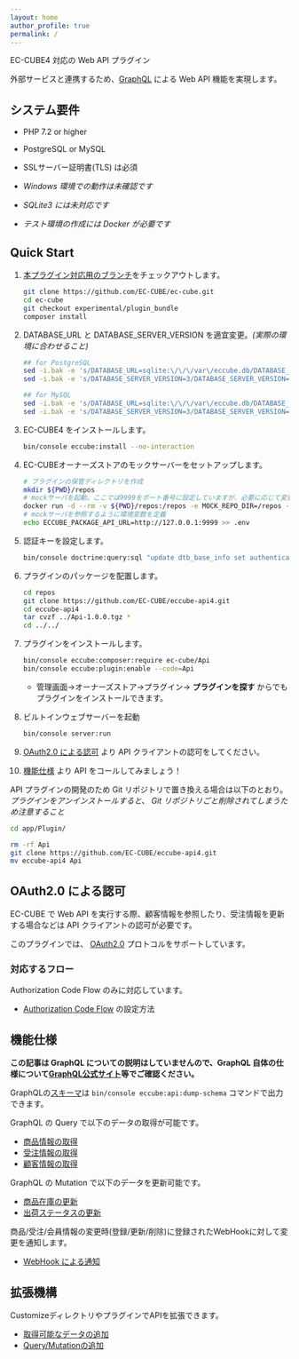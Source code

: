 ```yaml
---
layout: home
author_profile: true
permalink: /
---
```

EC-CUBE4 対応の Web API プラグイン

外部サービスと連携するため、[GraphQL](https://graphql.org) による Web API 機能を実現します。

## システム要件

- PHP 7.2 or higher
- PostgreSQL or MySQL
- SSLサーバー証明書(TLS) は必須

- *Windows 環境での動作は未確認です*
- *SQLite3 には未対応です*
- *テスト環境の作成には Docker が必要です*

## Quick Start

1. [本プラグイン対応用のブランチ](https://github.com/EC-CUBE/ec-cube/tree/experimental/plugin_bundle)をチェックアウトします。
    ```sh
    git clone https://github.com/EC-CUBE/ec-cube.git
    cd ec-cube
    git checkout experimental/plugin_bundle
    composer install
    ```

1. DATABASE_URL と DATABASE_SERVER_VERSION を適宜変更。*(実際の環境に合わせること)*
    ```sh
    ## for PostgreSQL
    sed -i.bak -e 's/DATABASE_URL=sqlite:\/\/\/var\/eccube.db/DATABASE_URL=postgres:\/\/postgres:password@127.0.0.1\/eccubedb/g' ./.env
    sed -i.bak -e 's/DATABASE_SERVER_VERSION=3/DATABASE_SERVER_VERSION=9/g' ./.env
    ```

    ```sh
    ## for MySQL
    sed -i.bak -e 's/DATABASE_URL=sqlite:\/\/\/var\/eccube.db/DATABASE_URL=mysql:\/\/root:password@127.0.0.1\/eccubedb/g' ./.env
    sed -i.bak -e 's/DATABASE_SERVER_VERSION=3/DATABASE_SERVER_VERSION=5.7/g' ./.env
    ```

1. EC-CUBE4 をインストールします。
    ```sh
    bin/console eccube:install --no-interaction
    ```

1. EC-CUBEオーナーズストアのモックサーバーをセットアップします。
    ``` sh
    # プラグインの保管ディレクトリを作成
    mkdir ${PWD}/repos
    # mockサーバを起動。ここでは9999をポート番号に設定していますが、必要に応じて変更してください
    docker run -d --rm -v ${PWD}/repos:/repos -e MOCK_REPO_DIR=/repos -p 9999:8080 eccube/mock-package-api
    # mockサーバを参照するように環境変数を定義
    echo ECCUBE_PACKAGE_API_URL=http://127.0.0.1:9999 >> .env
    ```

1. 認証キーを設定します。
    ```sh
    bin/console doctrine:query:sql "update dtb_base_info set authentication_key='dummy'"
    ```

1. プラグインのパッケージを配置します。
    ``` sh
    cd repos
    git clone https://github.com/EC-CUBE/eccube-api4.git
    cd eccube-api4
    tar cvzf ../Api-1.0.0.tgz *
    cd ../../
    ```

1. プラグインをインストールします。
    ```sh
    bin/console eccube:composer:require ec-cube/Api
    bin/console eccube:plugin:enable --code=Api
    ```
    - 管理画面→オーナーズストア→プラグイン→ **プラグインを探す** からでもプラグインをインストールできます。

1. ビルトインウェブサーバーを起動
    ```sh
    bin/console server:run
    ```

1. [OAuth2.0 による認可](#oauth20-%E3%81%AB%E3%82%88%E3%82%8B%E8%AA%8D%E5%8F%AF) より API クライアントの認可をしてください。
1. [機能仕様](#%E6%A9%9F%E8%83%BD%E4%BB%95%E6%A7%98) より API をコールしてみましょう！

API プラグインの開発のため Git リポジトリで置き換える場合は以下のとおり。
*プラグインをアンインストールすると、 Git リポジトリごと削除されてしまうため注意すること*

```sh
cd app/Plugin/

rm -rf Api
git clone https://github.com/EC-CUBE/eccube-api4.git
mv eccube-api4 Api
```

## OAuth2.0 による認可

EC-CUBE で Web API を実行する際、顧客情報を参照したり、受注情報を更新する場合などは API クライアントの認可が必要です。

このプラグインでは、 [OAuth2.0](http://openid-foundation-japan.github.io/rfc6749.ja.html) プロトコルをサポートしています。

### 対応するフロー

Authorization Code Flow のみに対応しています。

- [Authorization Code Flow](authZ_code_grant) の設定方法


## 機能仕様

**この記事は GraphQL についての説明はしていませんので、GraphQL 自体の仕様について[GraphQL公式サイト](https://graphql.org/)等でご確認ください。**

GraphQLの[スキーマ](schema)は `bin/console eccube:api:dump-schema` コマンドで出力できます。

GraphQL の Query で以下のデータの取得が可能です。

- [商品情報の取得](query/products)
- [受注情報の取得](query/orders)
- [顧客情報の取得](query/customers)

GraphQL の Mutation で以下のデータを更新可能です。

- [商品在庫の更新](mutation/product_stock)
- [出荷ステータスの更新](mutation/update_shipped)

商品/受注/会員情報の変更時(登録/更新/削除)に登録されたWebHookに対して変更を通知します。

- [WebHook による通知](webhook)

## 拡張機構

CustomizeディレクトリやプラグインでAPIを拡張できます。

- [取得可能なデータの追加](customize/allow_list)
- [Query/Mutationの追加](customize/query)
